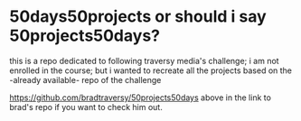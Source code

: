 # 50days50projects or should i say 50projects50days?

this is a repo dedicated to following traversy media's challenge; i am not enrolled in the course; but i wanted to recreate all the projects based on the -already available- repo of the challenge

https://github.com/bradtraversy/50projects50days
above in the link to brad's repo if you want to check him out.
